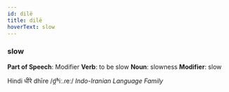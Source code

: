 ```yaml
---
id: dilë
title: dilë
hoverText: slow
---
```


### slow

**Part of Speech**: Modifier
**Verb**: to be slow
**Noun**: slowness
**Modifier**: slow

Hindi धीरे dhīre /d̪ʱiː.ɾeː/
*Indo-Iranian Language Family*